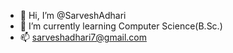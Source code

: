 - 👋 Hi, I’m @SarveshAdhari
- 🌱 I’m currently learning Computer Science(B.Sc.)
- 📫 sarveshadhari7@gmail.com

<!---
SarveshAdhari/SarveshAdhari is a ✨ special ✨ repository because its `README.md` (this file) appears on your GitHub profile.
You can click the Preview link to take a look at your changes.
--->

